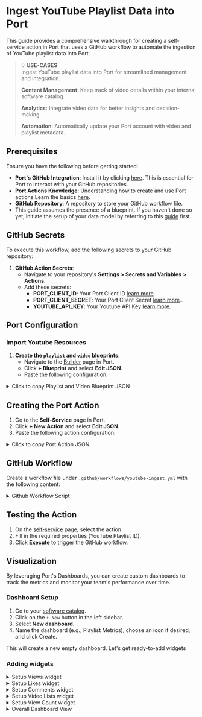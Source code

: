 # Ingest YouTube Playlist Data into Port
This guide provides a comprehensive walkthrough for creating a self-service action in Port that uses a GitHub workflow to automate the ingestion of YouTube playlist data into Port.

> 💡 **USE-CASES**  
> Ingest YouTube playlist data into Port for streamlined management and integration.
> 
>  **Content Management**: Keep track of video details within your internal software catalog.
>
>  **Analytics**: Integrate video data for better insights and decision-making.
>
>  **Automation**: Automatically update your Port account with video and playlist metadata.

## Prerequisites

Ensure you have the following before getting started:

- **Port's GitHub Integration**: Install it by clicking [here](https://github.com/apps/getport-io/installations/select_target). This is essential for Port to interact with your GitHub repositories.
- **Port Actions Knowledge**: Understanding how to create and use Port actions.Learn the basics [here](https://docs.getport.io/actions-and-automations/create-self-service-experiences/setup-ui-for-action/).
- **GitHub Repository**: A repository to store your GitHub workflow file.
- This guide assumes the presence of a blueprint. If you haven't done so yet, initiate the setup of your data model by referring to this [guide](https://docs.getport.io/build-your-software-catalog/customize-integrations/configure-data-model/) first.

## GitHub Secrets

To execute this workflow, add the following secrets to your GitHub repository:

1. **GitHub Action Secrets**:
   - Navigate to your repository's **Settings > Secrets and Variables > Actions**.
   - Add these secrets:
     - **PORT_CLIENT_ID**: Your Port Client ID [learn more](https://docs.getport.io/build-your-software-catalog/custom-integration/api/#find-your-port-credentials).
     - **PORT_CLIENT_SECRET**: Your Port Client Secret [learn more](https://docs.getport.io/build-your-software-catalog/custom-integration/api/#find-your-port-credentials)..
     - **YOUTUBE_API_KEY**: Your Youtube API Key [learn more](https://developers.google.com/youtube/v3/docs#calling-the-api).

## Port Configuration

### Import Youtube Resources

1. **Create the `playlist` and `video` blueprints**:
   - Navigate to the [Builder](https://app.getport.io/settings/data-model) page in Port.
   - Click **+ Blueprint** and select **Edit JSON**.
   - Paste the following configuration:

  <details>
  <summary>Click to copy Playlist and Video Blueprint JSON</summary>

   ```json
{
     "identifier": "playlist",
     "description": "This blueprint represents a YouTube playlist",
     "title": "playlist",
     "icon": "Widget",
     "schema": {
       "properties": {
         "playlistId": {
           "type": "string",
           "title": "Playlist ID"
         },
         "title": {
           "type": "string",
           "title": "Title"
         },
         "description": {
           "type": "string",
           "title": "Description"
         },
         "thumbnailUrl": {
           "type": "string",
           "title": "Thumbnail URL"
         },
         "videoCount": {
           "type": "number",
           "title": "Number of Videos"
         },
         "created_at": {
           "type": "string",
           "title": "Published At"
         }
       },
       "required": ["playlistId", "title"]
     }
}
```



   ```json
{
    "identifier": "video",
    "description": "This blueprint represents a video in our software catalog",
    "title": "video",
    "icon": "Widget",
    "schema": {
      "properties": {
        "videoId": {
          "type": "string",
          "title": "Video ID"
        },
        "title": {
          "type": "string",
          "title": "Title"
        },
        "description": {
          "type": "string",
          "title": "Description"
        },
        "thumbnailUrl": {
          "type": "string",
          "title": "Thumbnail URL"
        },
        "duration": {
          "type": "string",
          "title": "Duration"
        },
        "viewCount": {
          "type": "number",
          "title": "View Count"
        },
        "likeCount": {
          "type": "number",
          "title": "Like Count"
        },
        "commentCount": {
          "type": "number",
          "title": "Comment Count"
        }
      },
      "required": ["videoId", "title"]
    },
    "relations": {
      "belongs_to_playlist": {
        "title": "Belongs to Playlist",
        "target": "playlist",
        "required": false,
        "many": false
      }
    }
```
</details>

## Creating the Port Action

1. Go to the **Self-Service** page in Port.
2. Click **+ New Action** and select **Edit JSON**.
3. Paste the following action configuration:

<details>
<summary>Click to copy Port Action JSON</summary>
   
:::💡Tip

- `<GITHUB-ORG>` – your GitHub organization or user name.
- `<GITHUB-REPO-NAME>` – your GitHub repository name.

:::
  
   ```json
   {
      "identifier": "ingest-youtube-playlist",
      "title": "Ingest Youtube Playlist",
      "icon": "Youtrack",
      "trigger": {
        "type": "self-service",
        "operation": "CREATE",
        "userInputs": {
          "properties": {
            "playlistid": {
              "type": "string",
              "title": "playlistid"
            }
          },
          "required": [
            "playlistid"
          ],
          "order": []
        },
        "blueprintIdentifier": "playlist"
      },
      "invocationMethod": {
        "type": "GITHUB",
        "org": "<GITHUB-ORG>",
        "repo": "<GITHUB-REPO-NAME>",
        "workflow": "youtube-ingest.yml",
        "workflowInputs": {
          "{{ spreadValue() }}": "{{ .inputs }}",
          "port_context": {
            "runId": "{{ .run.id }}",
            "blueprint": "{{ .action.blueprint }}"
          }
        },
        "reportWorkflowStatus": true
      },
      "requiredApproval": false
    }
   
   ```
 </details>

## GitHub Workflow

Create a workflow file under `.github/workflows/youtube-ingest.yml` with the following content:

<details>
<summary>Github Workflow Script</summary>
  
```yaml
name: Update Port with YouTube Playlist Data
on:
  workflow_dispatch:
    inputs:
      playlistid:
        description: 'ID of the YouTube playlist'
        required: true
      port_context:
        description: 'Port context payload'
        required: true

jobs:
  update_port:
    runs-on: ubuntu-latest
    env:
      PORT_CLIENT_ID: ${{ secrets.PORT_CLIENT_ID }}
      PORT_CLIENT_SECRET: ${{ secrets.PORT_CLIENT_SECRET }}
      GITHUB_TOKEN: ${{ secrets.GITHUB_TOKEN }}
      PORT_RUN_ID: ${{ fromJson(inputs.port_context).runId }}

    steps:
      - name: Checkout code
        uses: actions/checkout@v4

      - name: Install jq for JSON processing
        run: sudo apt-get install jq

      - name: Fetch and Process YouTube Data using Bash
        id: fetch_data
        env:
          YOUTUBE_API_KEY: ${{ secrets.YOUTUBE_API_KEY }}
          PLAYLIST_ID: ${{ inputs.playlistid }}
          PORT_CLIENT_ID: ${{ secrets.PORT_CLIENT_ID }}
          PORT_CLIENT_SECRET: ${{ secrets.PORT_CLIENT_SECRET }}
        run: |
          set -e  # Exit immediately if any command returns a non-zero status

          # Ensure environment variables are trimmed of whitespace
          PORT_CLIENT_ID=$(echo "$PORT_CLIENT_ID" | xargs)
          PORT_CLIENT_SECRET=$(echo "$PORT_CLIENT_SECRET" | xargs)

          # Function to get Port access token
          get_port_access_token() {
            response=$(curl -s -X POST "https://api.getport.io/v1/auth/access_token" \
              -H "Content-Type: application/json" \
              -d '{
                "clientId": "'"$PORT_CLIENT_ID"'",
                "clientSecret": "'"$PORT_CLIENT_SECRET"'"
              }')

            # Check if the response contains an error
            if echo "$response" | grep -q '"ok":false'; then
              echo "Error obtaining access token: $(echo "$response" | jq -r '.error' )"
              return 1
            fi

            # Extract the access token from the response
            access_token=$(echo "$response" | jq -r '.accessToken // empty')
            if [ -z "$access_token" ]; then
              echo "Failed to retrieve access token. Response: $response"
              return 1
            fi

            echo "$access_token"
          }

          # Retrieve and sanitize the access token
          ACCESS_TOKEN=$(get_port_access_token)
          if [ -z "$ACCESS_TOKEN" ]; then
            echo "Failed to obtain access token. Exiting."
            exit 1
          fi

          echo "Access token obtained: ${ACCESS_TOKEN:0:50}..."

          # Validate the JWT format
          if ! [[ "$ACCESS_TOKEN" =~ ^[a-zA-Z0-9_-]+\.[a-zA-Z0-9_-]+\.[a-zA-Z0-9_-]+$ ]]; then
            echo "Invalid JWT format detected. Please check the token generation."
            exit 1
          fi

          # Fetch playlist details
          playlist_response=$(curl -s "https://www.googleapis.com/youtube/v3/playlists?part=snippet,contentDetails,status&id=${PLAYLIST_ID}&key=${YOUTUBE_API_KEY}")
          playlist_id=$(echo $playlist_response | jq -r '.items[0].id')
          playlist_title=$(echo $playlist_response | jq -r '.items[0].snippet.title')
          playlist_description=$(echo $playlist_response | jq -r '.items[0].snippet.description')
          playlist_thumbnail=$(echo $playlist_response | jq -r '.items[0].snippet.thumbnails.default.url')
          playlist_video_count=$(echo $playlist_response | jq -r '.items[0].contentDetails.itemCount')
          playlist_published_at=$(echo $playlist_response | jq -r '.items[0].snippet.publishedAt')

          # Create playlist entity payload
          playlist_entity=$(jq -n --arg id "$playlist_id" --arg title "$playlist_title" \
            --arg description "$playlist_description" --arg thumbnailUrl "$playlist_thumbnail" \
            --arg videoCount "$playlist_video_count" --arg created_at "$playlist_published_at" \
            '{
              identifier: $id,
              title: $title,
              properties: {
                playlistId: $id,
                title: $title,
                description: $description,
                thumbnailUrl: $thumbnailUrl,
                videoCount: ($videoCount | tonumber),
                created_at: $created_at
              }
            }')

          # Print JSON payload for validation
          echo "Payload: $playlist_entity"
          echo "$playlist_entity" | jq .

          # Use HTTP/1.1 to avoid HTTP/2 protocol issues and capture response
          response=$(curl --http1.1 -s -w "%{http_code}\n" -o /tmp/playlist_response.json -X POST "https://api.getport.io/v1/blueprints/playlist/entities?upsert=true" \
            -H "Authorization: Bearer $ACCESS_TOKEN" \
            -H "Content-Type: application/json" \
            -d "$playlist_entity")

          http_code=$(echo "$response" | head -c 1)
          body=$(cat /tmp/playlist_response.json)

          echo "HTTP Response Code: $http_code"
          echo "Response Body: $body"

          if [[ "$http_code" != "2" ]]; then
            echo "Failed to push playlist to Port. HTTP code: $http_code"
            echo "Response Body: $body"
            exit 1
          fi

          # Fetch and process videos in the playlist
          next_page_token=""
          while :; do
            url="https://www.googleapis.com/youtube/v3/playlistItems?part=snippet&maxResults=50&playlistId=${PLAYLIST_ID}&key=${YOUTUBE_API_KEY}${next_page_token:+&pageToken=$next_page_token}"
            response=$(curl -s "$url")
            next_page_token=$(echo $response | jq -r '.nextPageToken // empty')

            video_ids=$(echo $response | jq -r '.items[].snippet.resourceId.videoId')
            for video_id in $video_ids; do
              video_details=$(curl -s "https://www.googleapis.com/youtube/v3/videos?part=snippet,contentDetails,statistics&id=$video_id&key=${YOUTUBE_API_KEY}")
              video_title=$(echo $video_details | jq -r '.items[0].snippet.title')
              video_description=$(echo $video_details | jq -r '.items[0].snippet.description')
              video_thumbnail=$(echo $video_details | jq -r '.items[0].snippet.thumbnails.default.url')
              video_duration=$(echo $video_details | jq -r '.items[0].contentDetails.duration')
              video_view_count=$(echo $video_details | jq -r '.items[0].statistics.viewCount // 0')
              video_like_count=$(echo $video_details | jq -r '.items[0].statistics.likeCount // 0')
              video_comment_count=$(echo $video_details | jq -r '.items[0].statistics.commentCount // 0')

              # Create video entity payload
              video_entity=$(jq -n --arg id "$video_id" --arg title "$video_title" \
                --arg description "$video_description" --arg thumbnailUrl "$video_thumbnail" \
                --arg duration "$video_duration" --argjson viewCount "$video_view_count" \
                --argjson likeCount "$video_like_count" --argjson commentCount "$video_comment_count" \
                --arg playlistId "$playlist_id" \
                '{
                  identifier: $id,
                  title: $title,
                  properties: {
                    videoId: $id,
                    title: $title,
                    description: $description,
                    thumbnailUrl: $thumbnailUrl,
                    duration: $duration,
                    viewCount: $viewCount,
                    likeCount: $likeCount,
                    commentCount: $commentCount
                  },
                  relations: {
                    belongs_to_playlist: $playlistId
                  }
                }')

              # Print video payload for validation
              echo "Video Payload: $video_entity"
              echo "$video_entity" | jq .

              # Use HTTP/1.1 to avoid HTTP/2 protocol issues and capture response
              response=$(curl --http1.1 -s -w "%{http_code}\n" -o /tmp/video_response.json -X POST "https://api.getport.io/v1/blueprints/video/entities?upsert=true" \
                -H "Authorization: Bearer $ACCESS_TOKEN" \
                -H "Content-Type: application/json" \
                -d "$video_entity")

              http_code=$(echo "$response" | head -c 1)
              body=$(cat /tmp/video_response.json)

              echo "HTTP Response Code: $http_code"
              echo "Response Body: $body"

              if [[ "$http_code" != "2" ]]; then
                echo "Failed to push video to Port. HTTP code: $http_code"
                echo "Response Body: $body"
                exit 1
              fi
            done

            [[ -z "$next_page_token" ]] && break
          done
```
</details>


## Testing the Action

1. On the [self-service](https://app.getport.io/self-serve) page, select the action
2. Fill in the required properties (YouTube Playlist ID).
3. Click **Execute** to trigger the GitHub workflow.


## Visualization

By leveraging Port's Dashboards, you can create custom dashboards to track the metrics and monitor your team's performance over time.

### Dashboard Setup

1. Go to your [software catalog](https://app.getport.io/organization/catalog).
2. Click on the `+ New` button in the left sidebar.
3. Select **New dashboard**.
4. Name the dashboard (e.g., Playlist Metrics), choose an icon if desired, and click Create.
   
This will create a new empty dashboard. Let's get ready-to-add widgets


### Adding widgets
<details>
 <summary>Setup Views widget</summary>
   
   1. `Click +` Widget and select Number Chart.

   2. Title: Views, (add the metric icon).

   3. Select Aggregrate by property and choose video as the Blueprint.

   4. Select View Count as Property and Sum as the Function

   <img width="613" alt="image" src="https://github.com/user-attachments/assets/14fec310-7bf6-42ad-b9b7-5e850c234133">

   5. Click Save.

</details>


<details>
 <summary>Setup Likes widget</summary>
   
   1. `Click +` Widget and select Number Chart.

   2. Title: Likes, (add the star icon).

   3. Select Aggregrate by property and choose video as the Blueprint.

   4. Select Like Count as Property and Sum as the Function

   <img width="610" alt="image" src="https://github.com/user-attachments/assets/3cf8acb0-6645-40bb-b467-a2ffcb4043f5">

   5. Click Save.

</details>


<details>
 <summary>Setup Comments widget</summary>
   
   1. `Click +`Widget and select Number Chart.

   2. Title: Comments, (add the metric icon).

   3. Select Aggregrate by property and choose video as the Blueprint.

   4. Select Comment Count as Property and Sum as the Function

   <img width="610" alt="image" src="https://github.com/user-attachments/assets/9d484f27-aa48-4c81-ade3-bd1b720d9bed">

   5. Click Save.

</details>


<details>
 <summary>Setup Video Lists widget</summary>
   
   1. `Click +` Widget and select Table.

   2. Title: Video Lists, (add the store icon).

   3. Select Video as the Blueprint.

   4. Add Description and ThumbnailURL as excluded property.

   <img width="612" alt="image" src="https://github.com/user-attachments/assets/c947e440-908c-472a-8a58-8dd65c8fbc8e">

   5. Click Save.

</details>


<details>
 <summary>Setup View Count widget</summary>
   
   1. `Click +` Widget and select Pie Chart.

   2. Title: View Count, (add the pie icon).

   3. Choose video as the Blueprint.

   4. Select Breakdown Property as View Count

   <img width="605" alt="image" src="https://github.com/user-attachments/assets/0757af44-b6b3-45bd-9765-d9f5eea199df">

   4. Click Save.

</details>

<details>
 <summary>Overall Dashboard View</summary>

<img width="1104" alt="image" src="https://github.com/user-attachments/assets/8dd333a0-eb42-45fa-9f80-78d96f111238">

</details>
